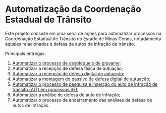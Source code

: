 # Automatização da Coordenação Estadual de Trânsito 

Este projeto consiste em uma séria de ações para automatizar processos na Coordenação Estadual de Trânsito do Estado de Minas Gerais, notadamenta àqueles relacionados à defesa de autos de infração de trânsito. 

Principais entregas:

 1. [Automatizar o processo de desbloqueio de gravame](gravame.md);
 2. Automatizar a recepção de defesa física de autuação;
 3. [Automatizar a recepção de defesa digital de autuação](recepcao_digital.md);
 4. [Automatizar a montagem do passivo de defesa digital de autuação](recepcao_digital_montagem.md);
 5. [Automatizar o processo de pesquisa e inserção do auto de infração de transito (AIT) em processos SEI](procura_ait.md);
 6. Automatizar a análise de defesa de auto de infração;
 7. Automatizar o processo de encerramento das análises de defesa de autos de infração.